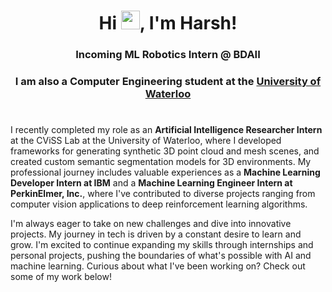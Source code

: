 <h1 align="center">Hi <img src="https://raw.githubusercontent.com/MartinHeinz/MartinHeinz/master/wave.gif" width="30px">, I'm Harsh!</h1>
<h3 align="center">Incoming ML Robotics Intern @ BDAII</h3>
<h3 align="center">I am also a Computer Engineering student at the <ins>University of Waterloo</ins></h3>
<h1></h1>

<p>I recently completed my role as an <strong>Artificial Intelligence Researcher Intern</strong> at the CViSS Lab at the University of Waterloo, where I developed frameworks for generating synthetic 3D point cloud and mesh scenes, and created custom semantic segmentation models for 3D environments. My professional journey includes valuable experiences as a <strong>Machine Learning Developer Intern at IBM</strong> and a <strong>Machine Learning Engineer Intern at PerkinElmer, Inc.</strong>, where I've contributed to diverse projects ranging from computer vision applications to deep reinforcement learning algorithms.</p>
            
<p>I'm always eager to take on new challenges and dive into innovative projects. My journey in tech is driven by a constant desire to learn and grow. I'm excited to continue expanding my skills through internships and personal projects, pushing the boundaries of what's possible with AI and machine learning. Curious about what I've been working on? Check out some of my work below!</p>




